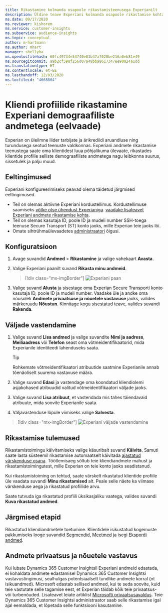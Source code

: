 ```yaml
---
title: Rikastamine kolmanda osapoole rikastamisteenusega Experianilt
description: Üldine teave Experiani kolmanda osapoole rikastamise kohta.
ms.date: 09/17/2020
ms.reviewer: kishorem
ms.service: customer-insights
ms.subservice: audience-insights
ms.topic: conceptual
author: m-hartmann
ms.author: mhart
manager: shellyha
ms.openlocfilehash: 60fc49734e54740e83b47a7028be216a0eb81e49
ms.sourcegitcommit: a9b2cf598f256d07a48bba8617347ee90024a1dd
ms.translationtype: HT
ms.contentlocale: et-EE
ms.lasthandoff: 12/03/2020
ms.locfileid: "4668804"
---
```

# <a name="enrich-customer-profiles-with-demographics-from-experian-preview"></a>Kliendi profiilide rikastamine Experiani demograafiliste andmetega (eelvaade)

Experian on üleilmne liider tarbijate ja ärikrediidi aruandluse ning turundusega seotud teenuste valdkonnas. Experiani andmete rikastamise teenustega saate oma klientidest luua põhjalikuma ülevaate, rikastades klientide profiile selliste demograafiliste andmetega nagu leibkonna suurus, sissetulek ja palju muud.

## <a name="prerequisites"></a>Eeltingimused

Experiani konfigureerimiseks peavad olema täidetud järgmised eeltingimused.

- Teil on olemas aktiivne Experiani kordustellimus. Kordustellimuse saamiseks [võtke otse ühendust Experianiga](https://www.experian.com/marketing-services/contact). [vaadake lisateavet Experiani andmete rikastamise kohta](https://www.experian.com/marketing-services/microsoft?cmpid=ems_web_mci_cdppage).
- Teil on olemas kasutaja ID, poole ID ja mudeli number SSH-toega teenuse Secure Transport (ST) konto jaoks, mille Experian teie jaoks lõi.
- Omate sihtrühmaülevaadetes [administraatori](permissions.md#administrator) õigusi.

## <a name="configuration"></a>Konfiguratsioon

1. Avage suvandid **Andmed** > **Rikastamine** ja valige vahekaart **Avasta**.

1. Valige Experiani paanilt suvand **Rikasta minu andmeid**.

   > [!div class="mx-imgBorder"]
   > ![Experiani paan](media/experian-tile.png "Experiani paan")

1. Valige suvand **Alusta** ja sisestage oma Experian Secure Transporti konto kasutaja ID, poole ID ja mudeli number. Vaadake üle ja andke oma nõusolek **Andmete privaatsuse ja nõuetele vastavuse** jaoks, valides märkeruudu **Nõustun**. Kinnitage kogu sisestatud teave, valides suvandi **Rakenda**.

## <a name="map-your-fields"></a>Väljade vastendamine

1. Valige suvand **Lisa andmed** ja valige suvandite **Nimi ja aadress**, **Meiliaadress** või **Telefon** seast oma võtmeidentifikaatorid, mida Experianile identiteedi lahenduseks saata.

   > [!TIP]
   > Rohkemate võtmeidentifikaatori atribuutide saatmine Experianile annab tõenäoliselt suurema vastavuse määra.

1. Valige suvand **Edasi** ja vastendage oma koondatud kliendiolemi asjakohased atribuudid valitud võtmeidentifikaatori väljade jaoks.

1. Valige suvand **Lisa atribuut**, et vastendada mis tahes täiendavaid atribuute, mida soovite Experianile saata.

1.  Väljavastenduse lõpule viimiseks valige **Salvesta**.

   > [!div class="mx-imgBorder"]
   > ![Experiani väljade vastendamine](media/experian-field-mapping.png "Experiani väljade vastendamine")

## <a name="enrichment-results"></a>Rikastamise tulemused

Rikastamistoimingu käivitamiseks valige käsuribalt suvand **Käivita**. Samuti saate lasta süsteemil rikastamise automaatselt käivitada [ajastatud värskenduse osana](system.md#schedule-tab). Töötlemisaeg sõltub teie kliendiandmete mahust ja rikastamistoimingutest, mille Experian on teie konto jaoks seadistanud.

Kui rikastamistoiming on tehtud, saate värskelt rikastatud klientide profiile üle vaadata suvandi **Minu rikastamised** alt. Peale selle näete ka viimase värskenduse aega ja rikastatud profiilide arvu.

Saate tutvuda iga rikastatud profiili üksikasjaliku vaatega, valides suvandi **Kuva rikastatud andmed**.

## <a name="next-steps"></a>Järgmised etapid

Rikastatud kliendiandmetele toetumine. Klientidele isikustatud kogemuste pakkumiseks looge suvandid [Segmendid](segments.md), [Meetmed](measures.md) ja isegi [Ekspordi andmed](export-destinations.md).

## <a name="data-privacy-and-compliance"></a>Andmete privaatsus ja nõuetele vastavus

Kui lubate Dynamics 365 Customer Insightsil Experiani andmeid edastada, ei kohaldata andmete edastamisel Dynamics 365 Customer Insightsi vastavustingimusi, sealhulgas potentsiaalselt tundlike andmete korral (nt isikuandmed). Microsoft edastab sellised andmed, kui te seda soovite, kuid teie vastutate selle tagamise eest, et Experian täidab kõik teie privaatsus- või turbenõuded. Lisateavet leiate artiklist [Microsofti privaatsusavaldus](https://go.microsoft.com/fwlink/?linkid=396732).
Teie Dynamics 365 Customer Insightsi administraator saab selle rikastamise igal ajal eemaldada, et lõpetada selle funktsiooni kasutamine.
